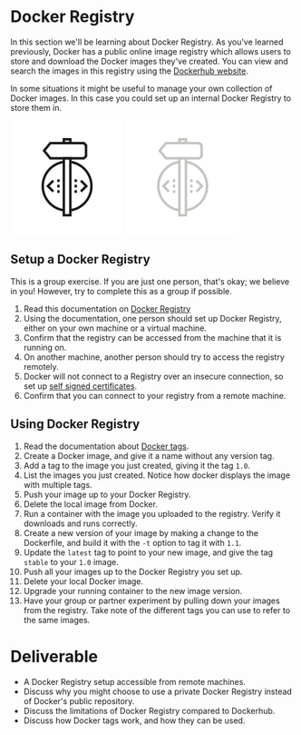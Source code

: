 # Docker Registry

In this section we'll be learning about Docker Registry. As you've learned previously, Docker has a public online image registry which allows users to store and download the Docker images they've created. You can view and search the images in this registry using the [Dockerhub website](https://hub.docker.com/).

In some situations it might be useful to manage your own collection of Docker images. In this case you could set up an internal Docker Registry to store them in.

![build image](img7/build_light.svg ':size=100x100 :class=light-mode-icon :alt= build image; light mode')
![build image](img7/build_dark.svg ':size=100x100 :class=dark-mode-icon :alt= build image; dark mode')

## Setup a Docker Registry

This is a group exercise. If you are just one person, that's okay; we believe in you! However, try to complete this as a group if possible.

1. Read this documentation on [Docker Registry](https://docs.docker.com/registry/)
2. Using the documentation, one person should set up Docker Registry, either on your own machine or a virtual machine.
3. Confirm that the registry can be accessed from the machine that it is running on.
4. On another machine, another person should try to access the registry remotely.
5. Docker will not connect to a Registry over an insecure connection, so set up [self signed certificates](https://docs.docker.com/registry/insecure/#use-self-signed-certificates).
6. Confirm that you can connect to your registry from a remote machine.

## Using Docker Registry

1. Read the documentation about [Docker tags](https://docs.docker.com/engine/reference/commandline/tag/).
2. Create a Docker image, and give it a name without any version tag.
3. Add a tag to the image you just created, giving it the tag `1.0`.
4. List the images you just created. Notice how docker displays the image with multiple tags.
5. Push your image up to your Docker Registry.
6. Delete the local image from Docker.
7. Run a container with the image you uploaded to the registry. Verify it downloads and runs correctly.
8. Create a new version of your image by making a change to the Dockerfile, and build it with the `-t` option to tag it with `1.1`.
9. Update the `latest` tag to point to your new image, and give the tag `stable` to your `1.0` image.
10. Push all your images up to the Docker Registry you set up.
11. Delete your local Docker image.
12. Upgrade your running container to the new image version.
13. Have your group or partner experiment by pulling down your images from the registry. Take note of the different tags you can use to refer to the same images.

# Deliverable

- A Docker Registry setup accessible from remote machines.
- Discuss why you might choose to use a private Docker Registry instead of Docker's public repository.
- Discuss the limitations of Docker Registry compared to Dockerhub.
- Discuss how Docker tags work, and how they can be used.
